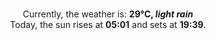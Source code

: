 <p  align="center"><br/>Currently, the weather is: <b> 29°C, <i>light rain</i></b></br>Today, the sun rises at <b>05:01</b> and sets at <b>19:39</b>.</p>